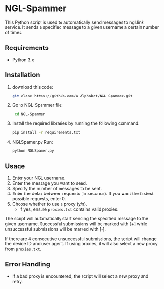 
# NGL-Spammer
This Python script is used to automatically send messages to [ngl.link](https://ngl.link) service. It sends a specified message to a given username a certain number of times.

## Requirements

- Python 3.x

## Installation

1. download this code:
   ```bash
   git clone https://github.com/A-Alphabet/NGL-Spammer.git
2. Go to NGL-Spammer file:
    ```bash
     cd NGL-Spammer
3. Install the required libraries by running the following command:
    ```bash
    pip install -r requirements.txt
4. NGLSpamer.py Run:
     ```bash
     python NGLSpamer.py
## Usage

1. Enter your NGL username.
2. Enter the message you want to send.
3. Specify the number of messages to be sent.
4. Enter the delay between requests (in seconds). If you want the fastest possible requests, enter 0.
5. Choose whether to use a proxy (y/n).
   - If yes, ensure `proxies.txt` contains valid proxies.

The script will automatically start sending the specified message to the given username. Successful submissions will be marked with [+] while unsuccessful submissions will be marked with [-].

If there are 4 consecutive unsuccessful submissions, the script will change the device ID and user agent. If using proxies, it will also select a new proxy from `proxies.txt`.

## Error Handling

- If a bad proxy is encountered, the script will select a new proxy and retry.
